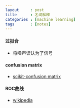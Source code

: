 ```yaml
---
layout     : post
title      : 名词解释
categories : [machine learning]
tags       : [notes]
---
```


#### 过拟合
- 将噪声误认为了信号

#### confusion matrix
- [scikit-confusion matrix](http://scikit-learn.org/stable/modules/generated/sklearn.metrics.confusion_matrix.html)

#### ROC曲线
- [wikipedia](https://zh.wikipedia.org/wiki/ROC%E6%9B%B2%E7%BA%BF)


